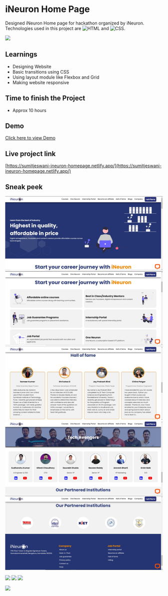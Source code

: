 # iNeuron Home Page
Designed iNeuron Home page for hackathon organized by iNeuron. Technologies used in this project are ![HTML](https://img.shields.io/badge/-HTML-orange) and ![CSS](https://img.shields.io/badge/-CSS-brightgreen). 

![](https://img.shields.io/badge/Hosted%20on-Netlify-blue)

## Learnings
- Designing Website
- Basic transitions using CSS
- Using layout module like Flexbox and Grid
- Making website responsive

## Time to finish the Project
- Approx 10 hours

## Demo
[Click here to view Demo](https://www.youtube.com/watch?v=C6bSiJFGDTE)

## Live project link
[https://sumitjeswani-ineuron-homepage.netlify.app/](https://sumitjeswani-ineuron-homepage.netlify.app/)
## Sneak peek
![Screenshot](./ScreenShots/ScreenShot1.JPG)
![Screenshot](./ScreenShots/ScreenShot2.JPG)
![Screenshot](./ScreenShots/ScreenShot5.JPG)
![Screenshot](./ScreenShots/ScreenShot7.JPG)
![Screenshot](./ScreenShots/ScreenShot8.JPG)


![](https://img.shields.io/badge/-HTML%5CCSS-green)
![](https://img.shields.io/badge/-iNeuron-orange)
![](https://img.shields.io/badge/-Web%20Development-blue)

![](https://img.shields.io/badge/Hosted%20on-Netlify-blue)